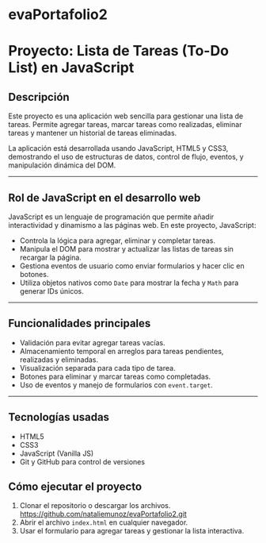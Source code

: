 # evaPortafolio2
# Proyecto: Lista de Tareas (To-Do List) en JavaScript

## Descripción

Este proyecto es una aplicación web sencilla para gestionar una lista de tareas. Permite agregar tareas, marcar tareas como realizadas, eliminar tareas y mantener un historial de tareas eliminadas.

La aplicación está desarrollada usando JavaScript, HTML5 y CSS3, demostrando el uso de estructuras de datos, control de flujo, eventos, y manipulación dinámica del DOM.

---

## Rol de JavaScript en el desarrollo web

JavaScript es un lenguaje de programación que permite añadir interactividad y dinamismo a las páginas web. En este proyecto, JavaScript:

- Controla la lógica para agregar, eliminar y completar tareas.
- Manipula el DOM para mostrar y actualizar las listas de tareas sin recargar la página.
- Gestiona eventos de usuario como enviar formularios y hacer clic en botones.
- Utiliza objetos nativos como `Date` para mostrar la fecha y `Math` para generar IDs únicos.

---

## Funcionalidades principales

- Validación para evitar agregar tareas vacías.
- Almacenamiento temporal en arreglos para tareas pendientes, realizadas y eliminadas.
- Visualización separada para cada tipo de tarea.
- Botones para eliminar y marcar tareas como completadas.
- Uso de eventos y manejo de formularios con `event.target`.

---

## Tecnologías usadas

- HTML5
- CSS3
- JavaScript (Vanilla JS)
- Git y GitHub para control de versiones

## Cómo ejecutar el proyecto

1. Clonar el repositorio o descargar los archivos.
https://github.com/nataliemunoz/evaPortafolio2.git
2. Abrir el archivo `index.html` en cualquier navegador.
3. Usar el formulario para agregar tareas y gestionar la lista interactiva.

